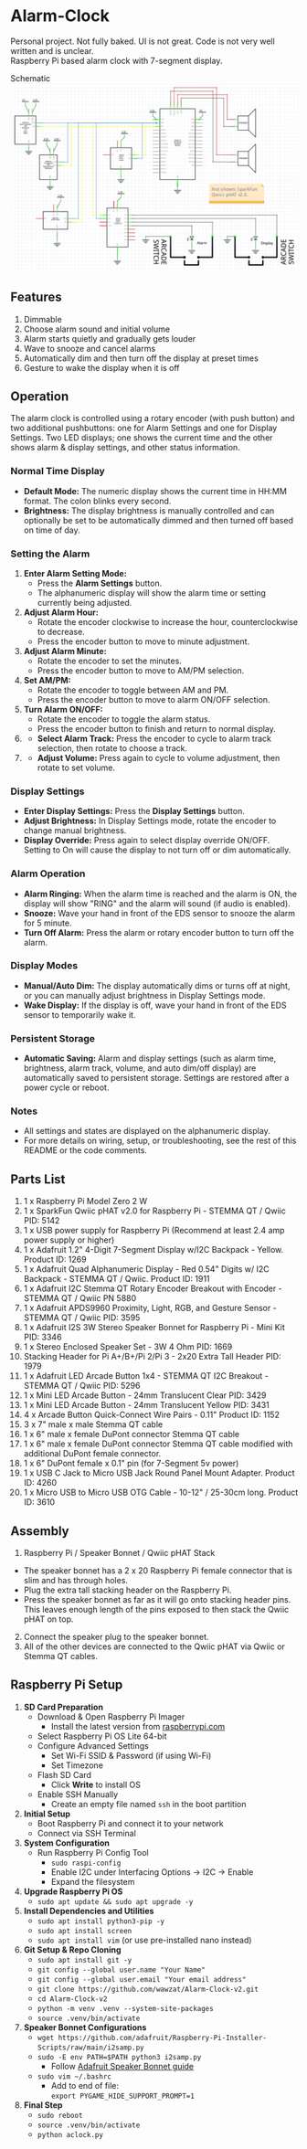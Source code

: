# Alarm-Clock  
Personal project. Not fully baked. UI is not great. Code is not very well written and is unclear.  
Raspberry Pi based alarm clock with 7-segment display.  
  
Schematic  
![Alarm-Clock](./images/schematic.png)

## Features  
1. Dimmable
2. Choose alarm sound and initial volume
3. Alarm starts quietly and gradually gets louder
4. Wave to snooze and cancel alarms
5. Automatically dim and then turn off the display at preset times
5. Gesture to wake the display when it is off
 

## Operation  
The alarm clock is controlled using a rotary encoder (with push button) and two additional pushbuttons: one for Alarm Settings and one for Display Settings. Two LED displays; one shows the current time and the other shows alarm & display settings, and other status information.

### Normal Time Display
- **Default Mode:** The numeric display shows the current time in HH:MM format. The colon blinks every second.
- **Brightness:** The display brightness is manually controlled and can optionally be set to be automatically dimmed and then turned off based on time of day.

### Setting the Alarm
1. **Enter Alarm Setting Mode:**
   - Press the **Alarm Settings** button.
   - The alphanumeric display will show the alarm time or setting currently being adjusted.
2. **Adjust Alarm Hour:**
   - Rotate the encoder clockwise to increase the hour, counterclockwise to decrease.
   - Press the encoder button to move to minute adjustment.
3. **Adjust Alarm Minute:**
   - Rotate the encoder to set the minutes.
   - Press the encoder button to move to AM/PM selection.
4. **Set AM/PM:**
   - Rotate the encoder to toggle between AM and PM.
   - Press the encoder button to move to alarm ON/OFF selection.
5. **Turn Alarm ON/OFF:**
   - Rotate the encoder to toggle the alarm status.
   - Press the encoder button to finish and return to normal display.
6. - **Select Alarm Track:** Press the encoder to cycle to alarm track selection, then rotate to choose a track.
7. - **Adjust Volume:** Press again to cycle to volume adjustment, then rotate to set volume.

### Display Settings
- **Enter Display Settings:** Press the **Display Settings** button.
- **Adjust Brightness:** In Display Settings mode, rotate the encoder to change manual brightness.
- **Display Override:** Press again to select display override ON/OFF. Setting to On will cause the display to not turn off or dim automatically. 

### Alarm Operation
- **Alarm Ringing:** When the alarm time is reached and the alarm is ON, the display will show "RING" and the alarm will sound (if audio is enabled).
- **Snooze:** Wave your hand in front of the EDS sensor to snooze the alarm for 5 minute.
- **Turn Off Alarm:** Press the alarm or rotary encoder button to turn off the alarm.

### Display Modes
- **Manual/Auto Dim:** The display automatically dims or turns off at night, or you can manually adjust brightness in Display Settings mode.
- **Wake Display:** If the display is off, wave your hand in front of the EDS sensor to temporarily wake it.

### Persistent Storage
- **Automatic Saving:** Alarm and display settings (such as alarm time, brightness, alarm track, volume, and auto dim/off display) are automatically saved to persistent storage. Settings are restored after a power cycle or reboot.

### Notes
- All settings and states are displayed on the alphanumeric display.
- For more details on wiring, setup, or troubleshooting, see the rest of this README or the code comments.

## Parts List
1. 1 x Raspberry Pi Model Zero 2 W
2. 1 x SparkFun Qwiic pHAT v2.0 for Raspberry Pi - STEMMA QT / Qwiic PID: 5142
3. 1 x USB power supply for Raspberry Pi (Recommend at least 2.4 amp power supply or higher)
4. 1 x Adafruit 1.2" 4-Digit 7-Segment Display w/I2C Backpack - Yellow. Product ID: 1269
5. 1 x Adafruit Quad Alphanumeric Display - Red 0.54" Digits w/ I2C Backpack - STEMMA QT / Qwiic. Product ID: 1911
6. 1 x Adafruit I2C Stemma QT Rotary Encoder Breakout with Encoder - STEMMA QT / Qwiic PN 5880
7. 1 x Adafruit APDS9960 Proximity, Light, RGB, and Gesture Sensor - STEMMA QT / Qwiic PID: 3595
8. 1 x Adafruit I2S 3W Stereo Speaker Bonnet for Raspberry Pi - Mini Kit PID: 3346
9. 1 x Stereo Enclosed Speaker Set - 3W 4 Ohm PID: 1669
10. Stacking Header for Pi A+/B+/Pi 2/Pi 3 - 2x20 Extra Tall Header PID: 1979
11. 1 x Adafruit LED Arcade Button 1x4 - STEMMA QT I2C Breakout - STEMMA QT / Qwiic PID: 5296
12. 1 x Mini LED Arcade Button - 24mm Translucent Clear PID: 3429
13. 1 x Mini LED Arcade Button - 24mm Translucent Yellow PID: 3431
14. 4 x Arcade Button Quick-Connect Wire Pairs - 0.11" Product ID: 1152
15. 3 x 7" male x male Stemma QT cable
16. 1 x 6" male x female DuPont connector Stemma QT cable
17. 1 x 6" male x female DuPont connector Stemma QT cable modified with additional DuPont female connector.
18. 1 x 6" DuPont female x 0.1" pin (for 7-Segment 5v power)
19. 1 x USB C Jack to Micro USB Jack Round Panel Mount Adapter. Product ID: 4260
20. 1 x Micro USB to Micro USB OTG Cable - 10-12" / 25-30cm long. Product ID: 3610

## Assembly
1. Raspberry Pi / Speaker Bonnet / Qwiic pHAT Stack
- The speaker bonnet has a 2 x 20 Raspberry Pi female connector that is slim and has through holes.
- Plug the extra tall stacking header on the Raspberry Pi.
- Press the speaker bonnet as far as it will go onto stacking header pins. This leaves enough length of the pins exposed to then stack the Qwiic pHAT on top.
2. Connect the speaker plug to the speaker bonnet.
3. All of the other devices are connected to the Qwiic pHAT via Qwiic or Stemma QT cables.

## Raspberry Pi Setup
1. **SD Card Preparation**
    - Download & Open Raspberry Pi Imager  
      - Install the latest version from [raspberrypi.com](https://www.raspberrypi.com/)
    - Select Raspberry Pi OS Lite 64-bit
    - Configure Advanced Settings  
      - Set Wi-Fi SSID & Password (if using Wi-Fi)
      - Set Timezone
    - Flash SD Card  
      - Click **Write** to install OS
    - Enable SSH Manually  
      - Create an empty file named `ssh` in the boot partition
2. **Initial Setup**
    - Boot Raspberry Pi and connect it to your network
    - Connect via SSH Terminal
3. **System Configuration**
    - Run Raspberry Pi Config Tool  
      - `sudo raspi-config`
      - Enable I2C under Interfacing Options → I2C → Enable
      - Expand the filesystem
4. **Upgrade Raspberry Pi OS**
    - `sudo apt update && sudo apt upgrade -y`
5. **Install Dependencies and Utilities**
    - `sudo apt install python3-pip -y`
    - `sudo apt install screen`
    - `sudo apt install vim` (or use pre-installed nano instead)
6. **Git Setup & Repo Cloning**
    - `sudo apt install git -y`
    - `git config --global user.name "Your Name"`
    - `git config --global user.email "Your email address"`
    - `git clone https://github.com/wawzat/Alarm-Clock-v2.git`
    - `cd Alarm-Clock-v2`
    - `python -m venv .venv --system-site-packages`
    - `source .venv/bin/activate`
7. **Speaker Bonnet Configurations**
    - `wget https://github.com/adafruit/Raspberry-Pi-Installer-Scripts/raw/main/i2samp.py`
    - `sudo -E env PATH=$PATH python3 i2samp.py`  
      - Follow [Adafruit Speaker Bonnet guide](https://learn.adafruit.com/adafruit-speaker-bonnet-for-raspberry-pi)
    - `sudo vim ~/.bashrc`  
      - Add to end of file:  
        `export PYGAME_HIDE_SUPPORT_PROMPT=1`
8. **Final Step**
    - `sudo reboot`
    - `source .venv/bin/activate`
    - `python aclock.py`
